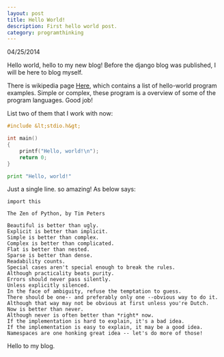 ```yaml
---
layout: post
title: Hello World!
description: First hello world post.
category: programthinking
---
```


04/25/2014

Hello world, hello to my new blog! Before the django blog was published, I will be here to blog myself.

There is wikipedia page
[Here](http://en.wikipedia.org/wiki/List_of_Hello_world_program_examples), which contains a list of hello-world program examples. Simple or complex, these program is a overview of some of the program languages. Good job!

List two of them that I work with now:

```c
#include &lt;stdio.h&gt;

int main()
{
    printf("Hello, world!\n");
    return 0;
}
```

```python
print "Hello, world!"
```

Just a single line. so amazing! As below says:

```
import this

The Zen of Python, by Tim Peters

Beautiful is better than ugly.
Explicit is better than implicit.
Simple is better than complex.
Complex is better than complicated.
Flat is better than nested.
Sparse is better than dense.
Readability counts.
Special cases aren't special enough to break the rules.
Although practicality beats purity.
Errors should never pass silently.
Unless explicitly silenced.
In the face of ambiguity, refuse the temptation to guess.
There should be one-- and preferably only one --obvious way to do it.
Although that way may not be obvious at first unless you're Dutch.
Now is better than never.
Although never is often better than *right* now.
If the implementation is hard to explain, it's a bad idea.
If the implementation is easy to explain, it may be a good idea.
Namespaces are one honking great idea -- let's do more of those!
```

Hello to my blog.

